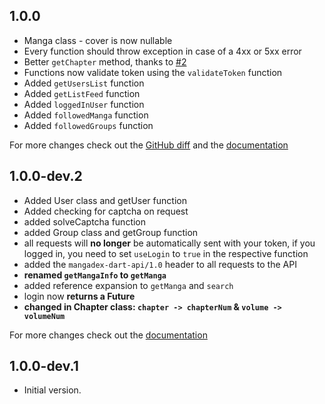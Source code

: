 ## 1.0.0
- Manga class - cover is now nullable
- Every function should throw exception in case of a 4xx or 5xx error
- Better `getChapter` method, thanks to [#2](https://github.com/hernikplays/mangadex-dart-api/pull/2)
- Functions now validate token using the `validateToken` function
- Added `getUsersList` function
- Added `getListFeed` function
- Added `loggedInUser` function
- Added `followedManga` function
- Added `followedGroups` function


For more changes check out the [GitHub diff](https://github.com/hernikplays/mangadex-dart-api/compare/1.0.0-dev2...1.0.0) and the [documentation][doc]
## 1.0.0-dev.2
- Added User class and getUser function
- Added checking for captcha on request
- added solveCaptcha function
- added Group class and getGroup function
- all requests will **no longer** be automatically sent with your token, if you logged in, you need to set `useLogin` to `true` in the respective function
- added the `mangadex-dart-api/1.0` header to all requests to the API
- **renamed `getMangaInfo` to `getManga`**
- added reference expansion to `getManga` and `search`
- login now **returns a Future**
- **changed in Chapter class: `chapter -> chapterNum` & `volume -> volumeNum`**

For more changes check out the [documentation][doc]

## 1.0.0-dev.1

- Initial version.

[doc]: https://pub.dev/documentation/mangadex_api/latest/
